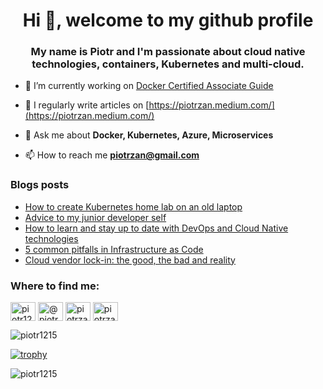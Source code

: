 <h1 align="center">Hi 👋, welcome to my github profile</h1>
<h3 align="center">My name is Piotr and I'm passionate about cloud native technologies, containers, Kubernetes and multi-cloud.</h3>

- 🔭 I’m currently working on [Docker Certified Associate Guide](https://github.com/Piotr1215/dca-prep-kit)

- 📝 I regularly write articles on [https://piotrzan.medium.com/](https://piotrzan.medium.com/)

- 💬 Ask me about **Docker, Kubernetes, Azure, Microservices**

- 📫 How to reach me **piotrzan@gmail.com**

### Blogs posts
<!-- BLOG-POST-LIST:START -->
- [How to create Kubernetes home lab on an old laptop](https://itnext.io/how-to-create-kubernetes-home-lab-on-an-old-laptop-1de6cc12c13e?source=rss-3c5c31a7d1d7------2)
- [Advice to my junior developer self](https://faun.pub/advice-to-my-junior-developer-self-bd210a967d7e?source=rss-3c5c31a7d1d7------2)
- [How to learn and stay up to date with DevOps and Cloud Native technologies](https://itnext.io/how-to-learn-and-stay-up-to-date-with-devops-and-cloud-native-technologies-44526658a4fb?source=rss-3c5c31a7d1d7------2)
- [5 common pitfalls in  Infrastructure as Code](https://itnext.io/5-common-pitfalls-in-infrastructure-as-code-3637ab6b02e0?source=rss-3c5c31a7d1d7------2)
- [Cloud vendor lock-in: the good, the bad and reality](https://itnext.io/cloud-vendor-lock-in-the-good-the-bad-and-reality-e0613c035979?source=rss-3c5c31a7d1d7------2)
<!-- BLOG-POST-LIST:END -->

<h3 align="left">Where to find me:</h3>
<p align="left">
<a href="https://twitter.com/piotr1215" target="blank"><img align="center" src="https://cdn.jsdelivr.net/npm/simple-icons@3.0.1/icons/twitter.svg" alt="piotr1215" height="30" width="40" /></a>
<a href="https://medium.com/@piotrzan" target="blank"><img align="center" src="https://cdn.jsdelivr.net/npm/simple-icons@3.0.1/icons/medium.svg" alt="@piotrzan" height="30" width="40" /></a>
<a href="https://hub.docker.com/u/piotrzan" target="blank"><img align="center" src="https://cdn.jsdelivr.net/npm/simple-icons@3.0.1/icons/docker.svg" alt="piotrzan" height="30" width="40" /></a>
<a href="https://www.katacoda.com/decoder" target="blank"><img align="center" src="https://cdn.jsdelivr.net/npm/simple-icons@4.7.0/icons/katacoda.svg" alt="piotrzan" height="30" width="40" /></a></p>

<p align="left">
  <img src="https://github-readme-stats.vercel.app/api/top-langs?username=piotr1215&show_icons=true&theme=dark&locale=en&layout=compact" alt="piotr1215" />

  [![trophy](https://github-profile-trophy.vercel.app/?username=piotr1215&theme=onedark&row=2&column=3)](https://github.com/ryo-ma/github-profile-trophy)

  <img align="center" src="https://github-readme-stats.vercel.app/api?username=piotr1215&show_icons=true&theme=dark&locale=en" alt="piotr1215" />
</p>
